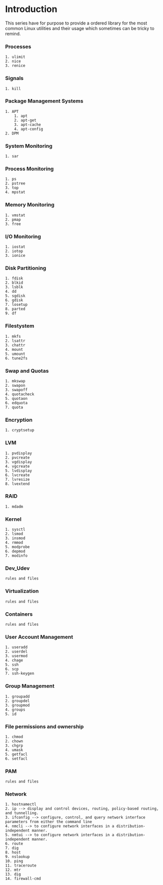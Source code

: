 # Introduction
This series have for purpose to provide a ordered library for the most common Linux utilities and their usage which sometimes can be tricky to remind. 

### Processes
    1. ulimit
    2. nice
    3. renice
### Signals
    1. kill
### Package Management Systems
    1. APT
        1. apt
        2. apt-get
        3. apt-cache
        4. apt-config
    2. DPM
### System Monitoring
    1. sar
### Process Monitoring
    1. ps
    2. pstree
    3. top
    4. mpstat
### Memory Monitoring
    1. vmstat
    2. pmap
    3. free
### I/O Monitoring
    1. iostat
    2. iotop
    3. ionice
### Disk Partitioning
    1. fdisk
    2. blkid
    3. lsblk
    4. dd
    5. sgdisk
    6. gdisk
    7. losetup
    8. parted
    9. df
### Filestystem
    1. mkfs
    2. lsattr
    3. chattr
    4. mount
    5. umount
    6. tune2fs
### Swap and Quotas
    1. mkswap
    2. swapon
    3. swapoff
    4. quotacheck
    5. quotaon
    6. edquota
    7. quota
### Encryption
    1. cryptsetup

### LVM
    1. pvdisplay
    2. pvcreate
    3. vgdisplay
    4. vgcreate
    5. lvdisplay
    6. lvcreate
    7. lvresize
    8. lvextend

### RAID
    1. mdadm

### Kernel
    1. sysctl
    2. lsmod
    3. insmod
    4. rmmod
    5. modprobe
    6. depmod
    7. modinfo
### Dev_Udev
    rules and files

### Virtualization
    rules and files

### Containers
    rules and files

### User Account Management
    1. useradd
    2. userdel
    3. usermod
    4. chage
    5. ssh
    6. scp
    7. ssh-keygen

### Group Management
    1. groupadd
    2. groupdel
    3. groupmod
    4. groups
    5. id

### File permissions and ownership
    1. chmod
    2. chown
    3. chgrp
    4. umask
    5. getfacl
    6. setfacl

### PAM
    rules and files

### Network
    1. hostnamectl
    2. ip --> display and control devices, routing, policy-based routing, and tunnelling.
    3. ifconfig --> configure, control, and query network interface parameters from either the command line
    4. nmcli --> to configure network interfaces in a distribution-independent manner.
    5. nmtui --> to configure network interfaces in a distribution-independent manner.
    6. route
    7. dig
    8. host
    9. nslookup
    10. ping
    11. traceroute
    12. mtr
    13. dig
    14. firewall-cmd
    
